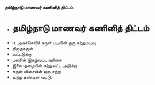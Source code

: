 **தமிழ்நாடு மாணவர் கணினித் திட்டம்**
- # தமிழ்நாடு மாணவர் கணினித் திட்டம்
- n. அகச்செவிச் சுருள் படிவின் ஒரு சுற்றுமடிவு
- திருகுசுருள்
- வட்டடுக்கு
- மலரின் இகழ்வட்ட வரிசை
- இலை-தழையின்  சுற்றுவட்ட அடுக்கு
- சுருள் விசையின் ஒரு சுற்று
- உந்து தண்டின்  வட்டு.


